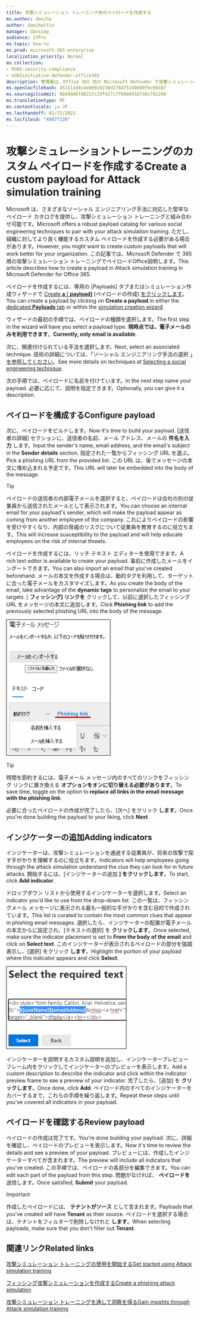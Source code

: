 ```yaml
---
title: 攻撃シミュレーション トレーニング用のペイロードを作成する
ms.author: daniha
author: danihalfin
manager: dansimp
audience: ITPro
ms.topic: how-to
ms.prod: microsoft-365-enterprise
localization_priority: Normal
ms.collection:
- M365-security-compliance
- m365initiative-defender-office365
description: 管理者は、Office 365 向け Microsoft Defender で攻撃シミュレーション トレーニング用のカスタム ペイロードを作成する方法について説明します。
ms.openlocfilehash: 45311ad4c4eb09c8238d278475248680fbc66287
ms.sourcegitcommit: 8849dd6f80217c29f427c7f008d918f30c792240
ms.translationtype: MT
ms.contentlocale: ja-JP
ms.lasthandoff: 01/15/2021
ms.locfileid: "49877130"
---
```

# <a name="create-a-custom-payload-for-attack-simulation-training"></a><span data-ttu-id="43970-103">攻撃シミュレーショントレーニングのカスタム ペイロードを作成する</span><span class="sxs-lookup"><span data-stu-id="43970-103">Create a custom payload for Attack simulation training</span></span>

<span data-ttu-id="43970-104">Microsoft は、さまざまなソーシャル エンジニアリング手法に対応した堅牢なペイロード カタログを提供し、攻撃シミュレーション トレーニングと組み合わせ可能です。</span><span class="sxs-lookup"><span data-stu-id="43970-104">Microsoft offers a robust payload catalog for various social engineering techniques to pair with your attack simulation training.</span></span> <span data-ttu-id="43970-105">ただし、組織に対してより良く機能するカスタム ペイロードを作成する必要がある場合があります。</span><span class="sxs-lookup"><span data-stu-id="43970-105">However, you might want to create custom payloads that will work better for your organization.</span></span> <span data-ttu-id="43970-106">この記事では、Microsoft Defender で 365 用の攻撃シミュレーション トレーニングでペイロードOffice説明します。</span><span class="sxs-lookup"><span data-stu-id="43970-106">This article describes how to create a payload in Attack simulation training in Microsoft Defender for Office 365.</span></span>

<span data-ttu-id="43970-107">ペイロードを作成するには、専用の [Payloads] タブまたはシミュレーション作成ウィザードで [Create **a** [ **payload]**](https://security.microsoft.com/attacksimulator?viewid=payload) (ペイロードの作成) [をクリックします](attack-simulation-training.md#selecting-a-payload)。</span><span class="sxs-lookup"><span data-stu-id="43970-107">You can create a payload by clicking on **Create a payload** in either the [dedicated **Payloads** tab](https://security.microsoft.com/attacksimulator?viewid=payload) or within the [simulation creation wizard](attack-simulation-training.md#selecting-a-payload).</span></span>

<span data-ttu-id="43970-108">ウィザードの最初の手順では、ペイロードの種類を選択します。</span><span class="sxs-lookup"><span data-stu-id="43970-108">The first step in the wizard will have you select a payload type.</span></span> <span data-ttu-id="43970-109">**現時点では、電子メールのみを利用できます**。</span><span class="sxs-lookup"><span data-stu-id="43970-109">**Currently, only email is available**.</span></span>

<span data-ttu-id="43970-110">次に、関連付けられている手法を選択します。</span><span class="sxs-lookup"><span data-stu-id="43970-110">Next, select an associated technique.</span></span> <span data-ttu-id="43970-111">技術の詳細については、「ソーシャル エンジニアリング手法の選択 [」を参照してください](attack-simulation-training.md#selecting-a-social-engineering-technique)。</span><span class="sxs-lookup"><span data-stu-id="43970-111">See more details on techniques at [Selecting a social engineering technique](attack-simulation-training.md#selecting-a-social-engineering-technique).</span></span>

<span data-ttu-id="43970-112">次の手順では、ペイロードに名前を付けています。</span><span class="sxs-lookup"><span data-stu-id="43970-112">In the next step name your payload.</span></span> <span data-ttu-id="43970-113">必要に応じて、説明を指定できます。</span><span class="sxs-lookup"><span data-stu-id="43970-113">Optionally, you can give it a description.</span></span>

## <a name="configure-payload"></a><span data-ttu-id="43970-114">ペイロードを構成する</span><span class="sxs-lookup"><span data-stu-id="43970-114">Configure payload</span></span>

<span data-ttu-id="43970-115">次に、ペイロードをビルドします。</span><span class="sxs-lookup"><span data-stu-id="43970-115">Now it's time to build your payload.</span></span> <span data-ttu-id="43970-116">[送信者の詳細] セクションに、送信者の名前、メール アドレス、メールの **件名を入力** します。</span><span class="sxs-lookup"><span data-stu-id="43970-116">Input the sender's name, email address, and the email's subject in the **Sender details** section.</span></span> <span data-ttu-id="43970-117">指定された一覧からフィッシング URL を選ぶ。</span><span class="sxs-lookup"><span data-stu-id="43970-117">Pick a phishing URL from the provided list.</span></span> <span data-ttu-id="43970-118">この URL は、後でメッセージの本文に埋め込まれる予定です。</span><span class="sxs-lookup"><span data-stu-id="43970-118">This URL will later be embedded into the body of the message.</span></span>

> [!TIP]
> <span data-ttu-id="43970-119">ペイロードの送信者の内部電子メールを選択すると、ペイロードは会社の別の従業員から送信されたメールとして表示されます。</span><span class="sxs-lookup"><span data-stu-id="43970-119">You can choose an internal email for your payload's sender, which will make the payload appear as coming from another employee of the company.</span></span> <span data-ttu-id="43970-120">これによりペイロードの影響を受けやすくなり、内部の脅威のリスクについて従業員を教育するのに役立ちます。</span><span class="sxs-lookup"><span data-stu-id="43970-120">This will increase susceptibility to the payload and will help educate employees on the risk of internal threats.</span></span>

<span data-ttu-id="43970-121">ペイロードを作成するには、リッチ テキスト エディターを使用できます。</span><span class="sxs-lookup"><span data-stu-id="43970-121">A rich text editor is available to create your payload.</span></span> <span data-ttu-id="43970-122">事前に作成したメールをインポートできます。</span><span class="sxs-lookup"><span data-stu-id="43970-122">You can also import an email that you've created beforehand.</span></span> <span data-ttu-id="43970-123">メールの本文を作成する場合は、動的タグを利用して、ターゲットに合った電子メールをカスタマイズします。</span><span class="sxs-lookup"><span data-stu-id="43970-123">As you create the body of the email, take advantage of the **dynamic tags** to personalize the email to your targets.</span></span> <span data-ttu-id="43970-124">[ **フィッシング] リンクを** クリックして、以前に選択したフィッシング URL をメッセージの本文に追加します。</span><span class="sxs-lookup"><span data-stu-id="43970-124">Click **Phishing link** to add the previously selected phishing URL into the body of the message.</span></span>

![Microsoft Defender for Office 365 のペイロード作成で強調表示されたフィッシング リンクと動的タグ](../../media/attack-sim-preview-payload-email-body.png)

> [!TIP]
> <span data-ttu-id="43970-126">時間を節約するには、電子メール メッセージ内のすべてのリンクをフィッシング リンクに置き換える **オプションをオンに切り替える必要があります**。</span><span class="sxs-lookup"><span data-stu-id="43970-126">To save time, toggle on the option to **replace all links in the email message with the phishing link**.</span></span>

<span data-ttu-id="43970-127">必要に合ったペイロードの作成が完了したら、[次へ] をクリック **します**。</span><span class="sxs-lookup"><span data-stu-id="43970-127">Once you're done building the payload to your liking, click **Next**.</span></span>

## <a name="adding-indicators"></a><span data-ttu-id="43970-128">インジケーターの追加</span><span class="sxs-lookup"><span data-stu-id="43970-128">Adding indicators</span></span>

<span data-ttu-id="43970-129">インジケーターは、攻撃シミュレーションを通過する従業員が、将来の攻撃で探す手がかりを理解するのに役立ちます。</span><span class="sxs-lookup"><span data-stu-id="43970-129">Indicators will help employees going through the attack simulation understand the clue they can look for in future attacks.</span></span> <span data-ttu-id="43970-130">開始するには、[インジケーターの追加 **] をクリックします**。</span><span class="sxs-lookup"><span data-stu-id="43970-130">To start, click **Add indicator**.</span></span>

<span data-ttu-id="43970-131">ドロップダウン リストから使用するインジケーターを選択します。</span><span class="sxs-lookup"><span data-stu-id="43970-131">Select an indicator you'd like to use from the drop-down list.</span></span> <span data-ttu-id="43970-132">この一覧は、フィッシングメール メッセージに表示される最も一般的な手がかりを含む目的で作成されています。</span><span class="sxs-lookup"><span data-stu-id="43970-132">This list is curated to contain the most common clues that appear in phishing email messages.</span></span> <span data-ttu-id="43970-133">選択したら、インジケーターの配置が電子メールの本文からに設定され、[テキストの選択] を **クリックします**。</span><span class="sxs-lookup"><span data-stu-id="43970-133">Once selected, make sure the indicator placement is set to **From the body of the email** and click on **Select text**.</span></span> <span data-ttu-id="43970-134">このインジケーターが表示されるペイロードの部分を強調表示し、[選択] をクリック **します**。</span><span class="sxs-lookup"><span data-stu-id="43970-134">Highlight the portion of your payload where this indicator appears and click **Select**.</span></span>

![攻撃シミュレーション トレーニングのインジケーターに追加するメッセージ本文の強調表示されたテキスト](../../media/attack-sim-preview-select-text.png)

<span data-ttu-id="43970-136">インジケーターを説明するカスタム説明を追加し、インジケータープレビュー フレーム内をクリックしてインジケーターのプレビューを表示します。</span><span class="sxs-lookup"><span data-stu-id="43970-136">Add a custom description to describe the indicator and click within the indicator preview frame to see a preview of your indicator.</span></span> <span data-ttu-id="43970-137">完了したら、[追加] を **クリックします**。</span><span class="sxs-lookup"><span data-stu-id="43970-137">Once done, click **Add**.</span></span> <span data-ttu-id="43970-138">ペイロード内のすべてのインジケーターをカバーするまで、これらの手順を繰り返します。</span><span class="sxs-lookup"><span data-stu-id="43970-138">Repeat these steps until you've covered all indicators in your payload.</span></span>

## <a name="review-payload"></a><span data-ttu-id="43970-139">ペイロードを確認する</span><span class="sxs-lookup"><span data-stu-id="43970-139">Review payload</span></span>

<span data-ttu-id="43970-140">ペイロードの作成は完了です。</span><span class="sxs-lookup"><span data-stu-id="43970-140">You're done building your payload.</span></span> <span data-ttu-id="43970-141">次に、詳細を確認し、ペイロードのプレビューを表示します。</span><span class="sxs-lookup"><span data-stu-id="43970-141">Now it's time to review the details and see a preview of your payload.</span></span> <span data-ttu-id="43970-142">プレビューには、作成したインジケーターすべてが含まれます。</span><span class="sxs-lookup"><span data-stu-id="43970-142">The preview will include all indicators that you've created.</span></span> <span data-ttu-id="43970-143">この手順では、ペイロードの各部分を編集できます。</span><span class="sxs-lookup"><span data-stu-id="43970-143">You can edit each part of the payload from this step.</span></span> <span data-ttu-id="43970-144">問題がなければ、 **ペイロードを** 送信します。</span><span class="sxs-lookup"><span data-stu-id="43970-144">Once satisfied, **Submit** your payload.</span></span>

> [!IMPORTANT]
> <span data-ttu-id="43970-145">作成したペイロードには、 **テナントがソース** として含まれます。</span><span class="sxs-lookup"><span data-stu-id="43970-145">Payloads that you've created will have **Tenant** as their source.</span></span> <span data-ttu-id="43970-146">ペイロードを選択する場合は、テナントをフィルターで削除しなけれと **します**。</span><span class="sxs-lookup"><span data-stu-id="43970-146">When selecting payloads, make sure that you don't filter out **Tenant**.</span></span>

## <a name="related-links"></a><span data-ttu-id="43970-147">関連リンク</span><span class="sxs-lookup"><span data-stu-id="43970-147">Related links</span></span>

[<span data-ttu-id="43970-148">攻撃シミュレーション トレーニングの使用を開始する</span><span class="sxs-lookup"><span data-stu-id="43970-148">Get started using Attack simulation training</span></span>](attack-simulation-training-get-started.md)

[<span data-ttu-id="43970-149">フィッシング攻撃シミュレーションを作成する</span><span class="sxs-lookup"><span data-stu-id="43970-149">Create a phishing attack simulation</span></span>](attack-simulation-training.md)

[<span data-ttu-id="43970-150">攻撃シミュレーション トレーニングを通して洞察を得る</span><span class="sxs-lookup"><span data-stu-id="43970-150">Gain insights through Attack simulation training</span></span>](attack-simulation-training-insights.md)
